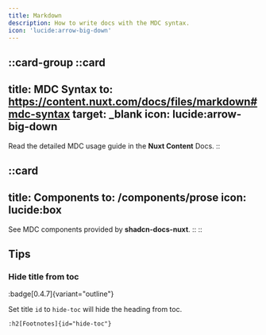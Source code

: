 ```yaml
---
title: Markdown
description: How to write docs with the MDC syntax.
icon: 'lucide:arrow-big-down'
---
```


::card-group
  ::card
  ---
  title: MDC Syntax
  to: https://content.nuxt.com/docs/files/markdown#mdc-syntax
  target: _blank
  icon: lucide:arrow-big-down
  ---
  Read the detailed MDC usage guide in the **Nuxt Content** Docs.
  ::

  ::card
  ---
  title: Components
  to: /components/prose
  icon: lucide:box
  ---
  See MDC components provided by **shadcn-docs-nuxt**.
  ::
::

## Tips

### Hide title from toc
:badge[0.4.7]{variant="outline"}

Set title `id` to `hide-toc` will hide the heading from toc.

```mdc
:h2[Footnotes]{id="hide-toc"}
```
